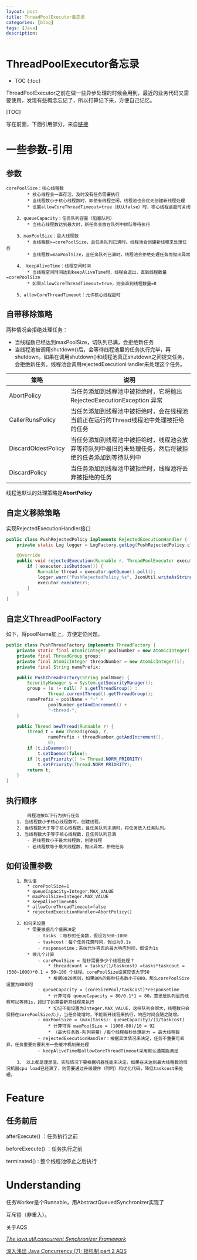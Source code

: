 ```yaml
---
layout: post
title: ThreadPoolExecutor备忘录
categories: [blog]
tags: [Java]
description: 
---
```


# ThreadPoolExecutor备忘录

* TOC
{:toc}

ThreadPoolExecutor之前在做一些异步处理的时候会用到，最近的业务代码又需要使用，发现有些概念忘记了，所以打算记下来，方便自己记忆。

[TOC]



写在前面，下面引用部分，来自[链接](http://www.imooc.com/article/5887)

# 一些参数-引用

## 参数

```
corePoolSize：核心线程数
        * 核心线程会一直存活，及时没有任务需要执行
        * 当线程数小于核心线程数时，即使有线程空闲，线程池也会优先创建新线程处理
        * 设置allowCoreThreadTimeout=true（默认false）时，核心线程会超时关闭

    2、queueCapacity：任务队列容量（阻塞队列）
        * 当核心线程数达到最大时，新任务会放在队列中排队等待执行

    3、maxPoolSize：最大线程数
        * 当线程数>=corePoolSize，且任务队列已满时。线程池会创建新线程来处理任务
        * 当线程数=maxPoolSize，且任务队列已满时，线程池会拒绝处理任务而抛出异常

    4、 keepAliveTime：线程空闲时间
        * 当线程空闲时间达到keepAliveTime时，线程会退出，直到线程数量=corePoolSize
        * 如果allowCoreThreadTimeout=true，则会直到线程数量=0

    5、allowCoreThreadTimeout：允许核心线程超时
```



## 自带移除策略

两种情况会拒绝处理任务：

- 当线程数已经达到maxPoolSize，切队列已满，会拒绝新任务
- 当线程池被调用shutdown()后，会等待线程池里的任务执行完毕，再shutdown。如果在调用shutdown()和线程池真正shutdown之间提交任务，会拒绝新任务。线程池会调用rejectedExecutionHandler来处理这个任务。

| 策略                  | 说明                                       |
| ------------------- | ---------------------------------------- |
| AbortPolicy         | 当任务添加到线程池中被拒绝时，它将抛出 RejectedExecutionException 异常 |
| CallerRunsPolicy    | 当任务添加到线程池中被拒绝时，会在线程池当前正在运行的Thread线程池中处理被拒绝的任务 |
| DiscardOldestPolicy | 当任务添加到线程池中被拒绝时，线程池会放弃等待队列中最旧的未处理任务，然后将被拒绝的任务添加到等待队列中 |
| DiscardPolicy       | 当任务添加到线程池中被拒绝时，线程池将丢弃被拒绝的任务              |

线程池默认的处理策略是**AbortPolicy**

## 自定义移除策略

实现RejectedExecutionHandler接口

```java
public class PushRejectedPolicy implements RejectedExecutionHandler {
    private static Log logger = LogFactory.getLog(PushRejectedPolicy.class);

    @Override
    public void rejectedExecution(Runnable r, ThreadPoolExecutor executor) {
        if (!executor.isShutdown()) {
            Runnable thread = executor.getQueue().poll();
            logger.warn("PushRejectedPolicy_%s", JsonUtil.writeAsString(thread));
            executor.execute(r);
        }
    }
}
```

## 自定义ThreadPoolFactory

如下，将poolName加上，方便定位问题。

```java
public class PushThreadFactory implements ThreadFactory {
    private static final AtomicInteger poolNumber = new AtomicInteger(1);
    private final ThreadGroup group;
    private final AtomicInteger threadNumber = new AtomicInteger(1);
    private final String namePrefix;

    public PushThreadFactory(String poolName) {
        SecurityManager s = System.getSecurityManager();
        group = (s != null) ? s.getThreadGroup() :
                Thread.currentThread().getThreadGroup();
        namePrefix = poolName + "-" +
                poolNumber.getAndIncrement() +
                "-thread-";
    }

    public Thread newThread(Runnable r) {
        Thread t = new Thread(group, r,
                namePrefix + threadNumber.getAndIncrement(),
                0);
        if (t.isDaemon())
            t.setDaemon(false);
        if (t.getPriority() != Thread.NORM_PRIORITY)
            t.setPriority(Thread.NORM_PRIORITY);
        return t;
    }
}
```



## 执行顺序

```
        线程池按以下行为执行任务
    1. 当线程数小于核心线程数时，创建线程。
    2. 当线程数大于等于核心线程数，且任务队列未满时，将任务放入任务队列。
    3. 当线程数大于等于核心线程数，且任务队列已满
        - 若线程数小于最大线程数，创建线程
        - 若线程数等于最大线程数，抛出异常，拒绝任务
```

## 如何设置参数

```
    1、默认值
        * corePoolSize=1
        * queueCapacity=Integer.MAX_VALUE
        * maxPoolSize=Integer.MAX_VALUE
        * keepAliveTime=60s
        * allowCoreThreadTimeout=false
        * rejectedExecutionHandler=AbortPolicy()

    2、如何来设置
        * 需要根据几个值来决定
            - tasks ：每秒的任务数，假设为500~1000
            - taskcost：每个任务花费时间，假设为0.1s
            - responsetime：系统允许容忍的最大响应时间，假设为1s
        * 做几个计算
            - corePoolSize = 每秒需要多少个线程处理？ 
                * threadcount = tasks/(1/taskcost) =tasks*taskcout =  (500~1000)*0.1 = 50~100 个线程。corePoolSize设置应该大于50
                * 根据8020原则，如果80%的每秒任务数小于800，那么corePoolSize设置为80即可
            - queueCapacity = (coreSizePool/taskcost)*responsetime
                * 计算可得 queueCapacity = 80/0.1*1 = 80。意思是队列里的线程可以等待1s，超过了的需要新开线程来执行
                * 切记不能设置为Integer.MAX_VALUE，这样队列会很大，线程数只会保持在corePoolSize大小，当任务陡增时，不能新开线程来执行，响应时间会随之陡增。
            - maxPoolSize = (max(tasks)- queueCapacity)/(1/taskcost)
                * 计算可得 maxPoolSize = (1000-80)/10 = 92
                * （最大任务数-队列容量）/每个线程每秒处理能力 = 最大线程数
            - rejectedExecutionHandler：根据具体情况来决定，任务不重要可丢弃，任务重要则要利用一些缓冲机制来处理
            - keepAliveTime和allowCoreThreadTimeout采用默认通常能满足

    3、 以上都是理想值，实际情况下要根据机器性能来决定。如果在未达到最大线程数的情况机器cpu load已经满了，则需要通过升级硬件（呵呵）和优化代码，降低taskcost来处理。
```

# Feature

## 任务前后

afterExecute() ：任务执行之前

beforeExecute() ：任务执行之前

terminated() : 整个线程池停止之后执行





# Understanding

任务Worker是个Runnable，用AbstractQueuedSynchronizer实现了

互斥锁（非重入）。



关于AQS

[*The java*.*util*.*concurrent Synchronizer Framework*](http://gee.cs.oswego.edu/dl/papers/aqs.pdf)

[深入浅出 Java Concurrency (7): 锁机制 part 2 AQS](http://www.blogjava.net/xylz/archive/2010/07/06/325390.html)

